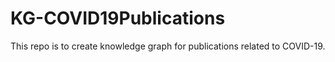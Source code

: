 # KG-COVID19Publications
This repo is to create knowledge graph for publications related to COVID-19.
